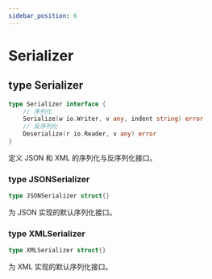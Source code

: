 ```yaml
---
sidebar_position: 6
---
```


# Serializer


## type Serializer

```go
type Serializer interface {
    // 序列化
    Serialize(w io.Writer, v any, indent string) error
    // 反序列化
    Deserialize(r io.Reader, v any) error
}
```

定义 JSON 和 XML 的序列化与反序列化接口。


### type JSONSerializer

```go
type JSONSerializer struct{}
```

为 JSON 实现的默认序列化接口。


### type XMLSerializer

```go
type XMLSerializer struct{}
```

为 XML 实现的默认序列化接口。